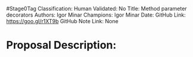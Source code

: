 #Stage0Tag
Classification:
Human Validated: No
Title: Method parameter decorators
Authors: Igor Minar
Champions: Igor Minar
Date: 
GitHub Link: https://goo.gl/r1XT9b
GitHub Note Link: None

# Proposal Description:
